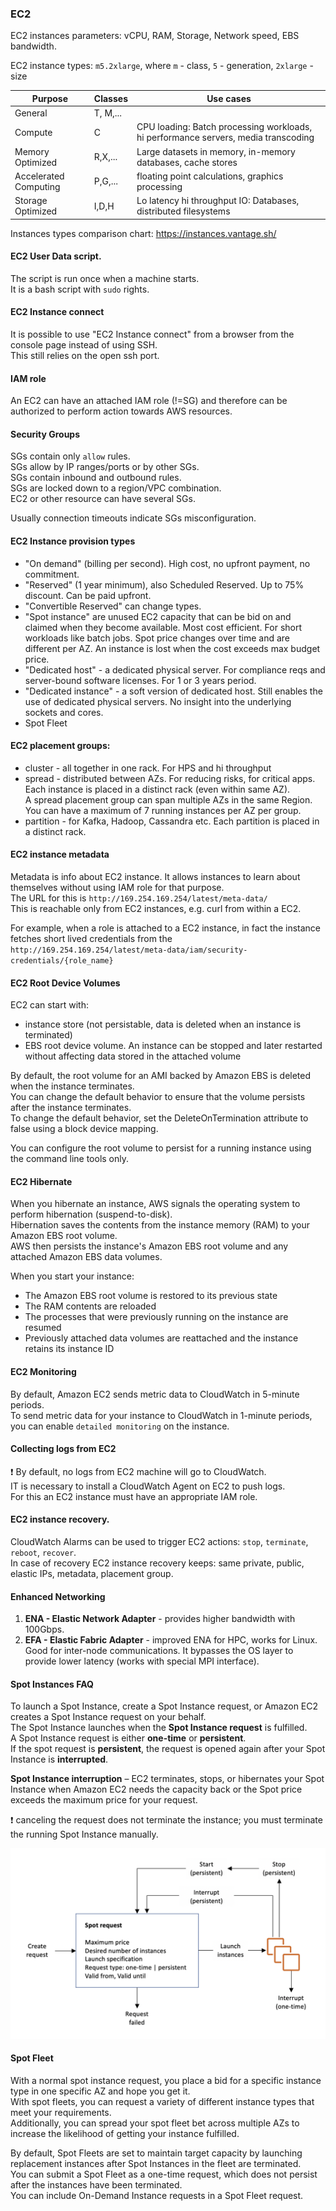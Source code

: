 ### EC2

EC2 instances parameters: vCPU, RAM, Storage, Network speed, EBS bandwidth.

EC2 instance types: `m5.2xlarge`, where `m` - class, `5` - generation, `2xlarge` - size

|Purpose|Classes|Use cases|
|--|--|--|
|General|T, M,...|
|Compute|C|CPU loading: Batch processing workloads, hi performance servers, media transcoding|
|Memory Optimized|R,X,...|Large datasets in memory, in-memory databases, cache stores|
|Accelerated Computing|P,G,...|floating point calculations, graphics processing|
|Storage Optimized|I,D,H|Lo latency hi throughput IO: Databases, distributed filesystems|

Instances types comparison chart: https://instances.vantage.sh/

#### EC2 User Data script.
The script is run once when a machine starts.\
It is a bash script with `sudo` rights.

#### EC2 Instance connect
It is possible to use "EC2 Instance connect" from a browser from the console page instead of using SSH.\
This still relies on the open ssh port.

#### IAM role
An EC2 can have an attached IAM role (!=SG) and therefore can be authorized to perform action towards AWS resources.

#### Security Groups
SGs contain only `allow` rules.\
SGs allow by IP ranges/ports or by other SGs.\
SGs contain inbound and outbound rules.\
SGs are locked down to a region/VPC combination.\
EC2 or other resource can have several SGs.

Usually connection timeouts indicate SGs misconfiguration.

#### EC2 Instance provision types
* "On demand" (billing per second). High cost, no upfront payment, no commitment.
* "Reserved" (1 year minimum), also Scheduled Reserved. Up to 75% discount. Can be paid upfront.
* "Convertible Reserved" can change types.
* "Spot instance" are unused EC2 capacity that can be bid on and claimed when they become available. Most cost efficient. For short workloads like batch jobs. Spot price changes over time and are different per AZ. An instance is lost when the cost exceeds max budget price.
* "Dedicated host" - a dedicated physical server. For compliance reqs and server-bound software licenses. For 1 or 3 years period.
* "Dedicated instance" - a soft version of dedicated host. Still enables the use of dedicated physical servers. No insight into the underlying sockets and cores.
* Spot Fleet

#### EC2 placement groups:
* cluster - all together in one rack. For HPS and hi throughput
* spread - distributed between AZs. For reducing risks, for  critical apps.\
Each instance is placed in a distinct rack (even within same AZ).\
A spread placement group can span multiple AZs in the same Region.\
You can have a maximum of 7 running instances per AZ per group.
* partition - for Kafka, Hadoop, Cassandra etc. Each partition is placed in a distinct rack.

#### EC2 instance metadata
Metadata is info about EC2 instance.
It allows instances to learn about themselves without using IAM role for that purpose.\
The URL for this is `http://169.254.169.254/latest/meta-data/` \
This is reachable only from EC2 instances, e.g. curl from within a EC2.

For example, when a role is attached to a EC2 instance, in fact the instance fetches short lived credentials from the `http://169.254.169.254/latest/meta-data/iam/security-credentials/{role_name}`

#### EC2 Root Device Volumes
EC2 can start with:
* instance store (not persistable, data is deleted when an instance is terminated)
* EBS root device volume. An instance can be stopped and later restarted without affecting data stored in the attached volume

By default, the root volume for an AMI backed by Amazon EBS is deleted when the instance terminates.\
You can change the default behavior to ensure that the volume persists after the instance terminates.\
To change the default behavior, set the DeleteOnTermination attribute to false using a block device mapping.

You can configure the root volume to persist for a running instance using the command line tools only.

#### EC2 Hibernate
When you hibernate an instance, AWS signals the operating system to perform hibernation (suspend-to-disk).\
Hibernation saves the contents from the instance memory (RAM) to your Amazon EBS root volume.\
AWS then persists the instance's Amazon EBS root volume and any attached Amazon EBS data volumes.

When you start your instance:
* The Amazon EBS root volume is restored to its previous state
* The RAM contents are reloaded
* The processes that were previously running on the instance are resumed
* Previously attached data volumes are reattached and the instance retains its instance ID

#### EC2 Monitoring
By default, Amazon EC2 sends metric data to CloudWatch in 5-minute periods.\
To send metric data for your instance to CloudWatch in 1-minute periods, you can enable `detailed monitoring` on the instance.

#### Collecting logs from EC2
:exclamation: By default, no logs from EC2 machine will go to CloudWatch.\
IT is necessary to install a CloudWatch Agent on EC2 to push logs.\
For this an EC2 instance must have an appropriate IAM role.

#### EC2 instance recovery.
CloudWatch Alarms can be used to trigger EC2 actions: `stop`, `terminate`, `reboot`, `recover`.\
In case of recovery EC2 instance recovery keeps: same private, public, elastic IPs, metadata, placement group.

#### Enhanced Networking
1. **ENA - Elastic Network Adapter** - provides higher bandwidth with 100Gbps.
2. **EFA - Elastic Fabric Adapter** - improved ENA for HPC, works for Linux.\
Good for inter-node communications. It bypasses the OS layer to provide lower latency (works with special MPI interface).  

#### Spot Instances FAQ
To launch a Spot Instance, create a Spot Instance request, or Amazon EC2 creates a Spot Instance request on your behalf.\
The Spot Instance launches when the **Spot Instance request** is fulfilled.\
A Spot Instance request is either **one-time** or **persistent**.\
If the spot request is **persistent**, the request is opened again after your Spot Instance is **interrupted**.

**Spot Instance interruption** – EC2 terminates, stops, or hibernates your Spot Instance when Amazon EC2 needs the capacity back or the Spot price exceeds the maximum price for your request.

:exclamation: canceling the request does not terminate the instance; you must terminate the running Spot Instance manually.

![](files/spot_lifecycle.png)

#### Spot Fleet 
With a normal spot instance request, you place a bid for a specific instance type in one specific AZ and hope you get it.\
With spot fleets, you can request a variety of different instance types that meet your requirements.\
Additionally, you can spread your spot fleet bet across multiple AZs to increase the likelihood of getting your instance fulfilled.

By default, Spot Fleets are set to maintain target capacity by launching replacement instances after Spot Instances in the fleet are terminated.\
You can submit a Spot Fleet as a one-time request, which does not persist after the instances have been terminated.\
You can include On-Demand Instance requests in a Spot Fleet request.

